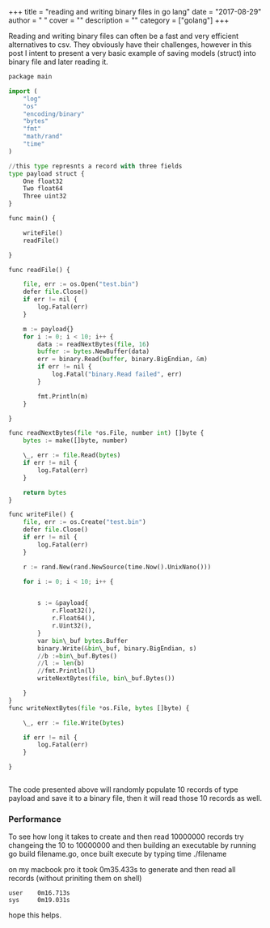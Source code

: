 
+++
title = "reading and writing binary files in go lang"
date = "2017-08-29"
author = " "
cover = ""
description = ""
category = ["golang"]
+++

Reading and writing binary files can often be a fast and very efficient alternatives to csv. They obviously have their challenges, however in this post I intent to present a very basic example of saving models (struct) into binary file and later reading it.

  

```python
package main

import (
	"log"
	"os"
	"encoding/binary"
	"bytes"
	"fmt"
	"math/rand"
	"time"
)

//this type represnts a record with three fields
type payload struct {
	One float32
	Two float64
	Three uint32
}

func main() {

	writeFile()
	readFile()

}

func readFile() {

	file, err := os.Open("test.bin")
	defer file.Close()
	if err != nil {
		log.Fatal(err)
	}

	m := payload{}
	for i := 0; i < 10; i++ {
		data := readNextBytes(file, 16)
		buffer := bytes.NewBuffer(data)
		err = binary.Read(buffer, binary.BigEndian, &m)
		if err != nil {
			log.Fatal("binary.Read failed", err)
		}

		fmt.Println(m)
	}

}

func readNextBytes(file *os.File, number int) []byte {
	bytes := make([]byte, number)

	\_, err := file.Read(bytes)
	if err != nil {
		log.Fatal(err)
	}

	return bytes
}

func writeFile() {
	file, err := os.Create("test.bin")
	defer file.Close()
	if err != nil {
		log.Fatal(err)
	}

	r := rand.New(rand.NewSource(time.Now().UnixNano()))

	for i := 0; i < 10; i++ {


		s := &payload{
			r.Float32(),
			r.Float64(),
			r.Uint32(),
		}
		var bin\_buf bytes.Buffer
		binary.Write(&bin\_buf, binary.BigEndian, s)
		//b :=bin\_buf.Bytes()
		//l := len(b)
		//fmt.Println(l)
		writeNextBytes(file, bin\_buf.Bytes())

	}
}
func writeNextBytes(file *os.File, bytes []byte) {

	\_, err := file.Write(bytes)

	if err != nil {
		log.Fatal(err)
	}

}



```
  The code presented above will randomly populate 10 records of type payload and save it to a binary file, then it will read those 10 records as well. 

 ### Performance

 To see how long it takes to create and then read 10000000 records try changeing the 10 to 10000000 and then building an executable by running go build filename.go, once built execute by typing time ./filename

 on my macbook pro it took  0m35.433s to generate and then read all records (without priniting them on shell) 

```real    0m35.433s
user    0m16.713s
sys     0m19.031s

```
   hope this helps. 



